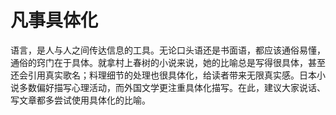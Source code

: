 # 凡事具体化

语言，是人与人之间传达信息的工具。无论口头语还是书面语，都应该通俗易懂，通俗的窍门在于具体。就拿村上春树的小说来说，她的比喻总是写得很具体，甚至还会引用真实歌名；料理细节的处理也很具体化，给读者带来无限真实感。日本小说多数偏好描写心理活动，而外国文学更注重具体化描写。在此，建议大家说话、写文章都多尝试使用具体化的比喻。
